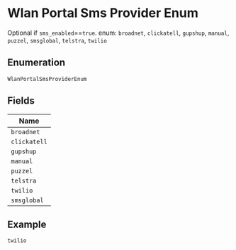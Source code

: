 
# Wlan Portal Sms Provider Enum

Optional if `sms_enabled`==`true`. enum: `broadnet`, `clickatell`, `gupshup`, `manual`, `puzzel`, `smsglobal`, `telstra`, `twilio`

## Enumeration

`WlanPortalSmsProviderEnum`

## Fields

| Name |
|  --- |
| `broadnet` |
| `clickatell` |
| `gupshup` |
| `manual` |
| `puzzel` |
| `telstra` |
| `twilio` |
| `smsglobal` |

## Example

```
twilio
```

